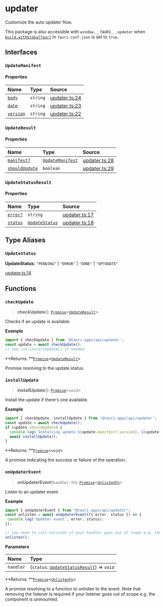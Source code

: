 # updater

Customize the auto updater flow.

This package is also accessible with `window.__TAURI__.updater` when [`build.withGlobalTauri`](https://tauri.app/v1/api/config/#buildconfig.withglobaltauri) in `tauri.conf.json` is set to `true`.

## Interfaces

### `UpdateManifest`

#### Properties

| Name | Type | Source |
| :------ | :------ | :------ |
| <div class="anchor-with-padding" id="updater.UpdateManifest.body"><a href="#updater.UpdateManifest.body">`body`</a></div> | `string` | [updater.ts:24](https://github.com/tauri-apps/tauri/blob/a5f2945d/tooling/api/src/updater.ts#L24) |
| <div class="anchor-with-padding" id="updater.UpdateManifest.date"><a href="#updater.UpdateManifest.date">`date`</a></div> | `string` | [updater.ts:23](https://github.com/tauri-apps/tauri/blob/a5f2945d/tooling/api/src/updater.ts#L23) |
| <div class="anchor-with-padding" id="updater.UpdateManifest.version"><a href="#updater.UpdateManifest.version">`version`</a></div> | `string` | [updater.ts:22](https://github.com/tauri-apps/tauri/blob/a5f2945d/tooling/api/src/updater.ts#L22) |

### `UpdateResult`

#### Properties

| Name | Type | Source |
| :------ | :------ | :------ |
| <div class="anchor-with-padding" id="updater.UpdateResult.manifest"><a href="#updater.UpdateResult.manifest">`manifest?`</a></div> | [`UpdateManifest`](updater.md#updatemanifest) | [updater.ts:28](https://github.com/tauri-apps/tauri/blob/a5f2945d/tooling/api/src/updater.ts#L28) |
| <div class="anchor-with-padding" id="updater.UpdateResult.shouldUpdate"><a href="#updater.UpdateResult.shouldUpdate">`shouldUpdate`</a></div> | `boolean` | [updater.ts:29](https://github.com/tauri-apps/tauri/blob/a5f2945d/tooling/api/src/updater.ts#L29) |

### `UpdateStatusResult`

#### Properties

| Name | Type | Source |
| :------ | :------ | :------ |
| <div class="anchor-with-padding" id="updater.UpdateStatusResult.error"><a href="#updater.UpdateStatusResult.error">`error?`</a></div> | `string` | [updater.ts:17](https://github.com/tauri-apps/tauri/blob/a5f2945d/tooling/api/src/updater.ts#L17) |
| <div class="anchor-with-padding" id="updater.UpdateStatusResult.status"><a href="#updater.UpdateStatusResult.status">`status`</a></div> | [`UpdateStatus`](updater.md#updatestatus) | [updater.ts:18](https://github.com/tauri-apps/tauri/blob/a5f2945d/tooling/api/src/updater.ts#L18) |

## Type Aliases

### `UpdateStatus`

 **UpdateStatus**: `"PENDING"` \| `"ERROR"` \| `"DONE"` \| `"UPTODATE"`

[updater.ts:14](https://github.com/tauri-apps/tauri/blob/a5f2945d/tooling/api/src/updater.ts#L14)

## Functions

### `checkUpdate`

> **checkUpdate**(): [`Promise`]( https://developer.mozilla.org/en-US/docs/Web/JavaScript/Reference/Global_Objects/Promise )<[`UpdateResult`](updater.md#updateresult)\>

Checks if an update is available.

**Example**

```typescript
import { checkUpdate } from '@tauri-apps/api/updater';
const update = await checkUpdate();
// now run installUpdate() if needed
```

**Returns: **[`Promise`]( https://developer.mozilla.org/en-US/docs/Web/JavaScript/Reference/Global_Objects/Promise )<[`UpdateResult`](updater.md#updateresult)\>

Promise resolving to the update status.

### `installUpdate`

> **installUpdate**(): [`Promise`]( https://developer.mozilla.org/en-US/docs/Web/JavaScript/Reference/Global_Objects/Promise )<`void`\>

Install the update if there's one available.

**Example**

```typescript
import { checkUpdate, installUpdate } from '@tauri-apps/api/updater';
const update = await checkUpdate();
if (update.shouldUpdate) {
  console.log(`Installing update ${update.manifest?.version}, ${update.manifest?.date}, ${update.manifest.body}`);
  await installUpdate();
}
```

**Returns: **[`Promise`]( https://developer.mozilla.org/en-US/docs/Web/JavaScript/Reference/Global_Objects/Promise )<`void`\>

A promise indicating the success or failure of the operation.

### `onUpdaterEvent`

> **onUpdaterEvent**(`handler`: `fn`): [`Promise`]( https://developer.mozilla.org/en-US/docs/Web/JavaScript/Reference/Global_Objects/Promise )<[`UnlistenFn`](event.md#unlistenfn)\>

Listen to an updater event.

**Example**

```typescript
import { onUpdaterEvent } from "@tauri-apps/api/updater";
const unlisten = await onUpdaterEvent(({ error, status }) => {
 console.log('Updater event', error, status);
});

// you need to call unlisten if your handler goes out of scope e.g. the component is unmounted
unlisten();
```

**Parameters**

| Name | Type |
| :------ | :------ |
| `handler` | (`status`: [`UpdateStatusResult`](updater.md#updatestatusresult)) => `void` |

**Returns: **[`Promise`]( https://developer.mozilla.org/en-US/docs/Web/JavaScript/Reference/Global_Objects/Promise )<[`UnlistenFn`](event.md#unlistenfn)\>

A promise resolving to a function to unlisten to the event.
Note that removing the listener is required if your listener goes out of scope e.g. the component is unmounted.
